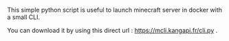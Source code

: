 This simple python script is useful to launch minecraft server in docker with a small CLI.

You can download it by using this direct url : https://mcli.kangapi.fr/cli.py .
